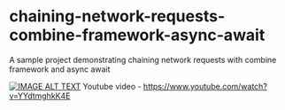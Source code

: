 # chaining-network-requests-combine-framework-async-await
A sample project demonstrating chaining network requests with combine framework and async await

[![IMAGE ALT TEXT](https://i9.ytimg.com/vi/YYdtmghkK4E/mqdefault.jpg?v=6162b2ed&sqp=CPDpiosG&rs=AOn4CLA7VL8fUVU4fqA7MmI_NFN36n42dQ)](https://www.youtube.com/watch?v=YYdtmghkK4E "Chaining network requests with Combine Framework and Async/Await - Swift 5.5 & XCode 13
")
Youtube video - https://www.youtube.com/watch?v=YYdtmghkK4E